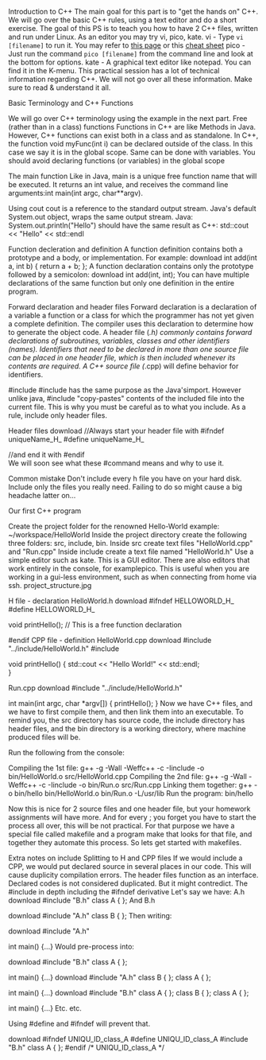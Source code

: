 Introduction to C++
The main goal for this part is to "get the hands on" C++.
We will go over the basic C++ rules, using a text editor and do a short exercise. The goal of this PS is to teach you how to have 2 C++ files, written and run under Linux.
As an editor you may try vi, pico, kate.
vi - Type `vi [filename]` to run it. You may refer to [this page](http://www.cs.colostate.edu/helpdocs/vi.html) or this [cheat sheet](http://www.viemu.com/vi-vim-cheat-sheet.gif)
pico - Just run the command `pico [filename]` from the command line and look at the bottom for options.
kate - A graphical text editor like notepad. You can find it in the K-menu.
This practical session has a lot of technical information regarding C++. We will not go over all these information. Make sure to read & understand it all.

Basic Terminology and C++ Functions

We will go over C++ terminology using the example in the next part.
Free (rather than in a class) functions
Functions in C++ are like Methods in Java. However, C++ functions can exist both in a class and as standalone.
In C++, the function void myFunc(int i) can be declared outside of the class. In this case we say it is in the global scope. Same can be done with variables. You should avoid declaring functions (or variables) in the global scope

The main function
Like in Java, main is a unique free function name that will be executed.
It returns an int value, and receives the command line arguments:int main(int argc, char**argv).

Using cout
cout is a reference to the standard output stream. Java's default System.out object, wraps the same output stream.
Java: System.out.println("Hello") should have the same result as C++: std::cout << "Hello" << std::endl

Function decleration and definition
A function definition contains both a prototype and a body, or implementation. For example:
download
int add(int a, int b) { return a + b; };
A function declaration contains only the prototype followed by a semicolon:
download
int add(int, int);
You can have multiple declarations of the same function but only one definition in the entire program.

Forward declaration and header files
Forward declaration is a declaration of a variable a function or a class for which the programmer has not yet given a complete definition. The compiler uses this declaration to determine how to generate the object code.
A header file (*.h) commonly contains forward declarations of subroutines, variables, classes and other identifiers (names). Identifiers that need to be declared in more than one source file can be placed in one header file, which is then included whenever its contents are required.
A C++ source file (*.cpp) will define behavior for identifiers.

#include
#include has the same purpose as the Java'simport. However unlike java, #include "copy-pastes" contents of the included file into the current file.
This is why you must be careful as to what you include. As a rule, include only header files.

Header files
download
//Always start your header file with
#ifndef   uniqueName_H_
#define   uniqueName_H_
 
//and end it with
#endif  
We will soon see what these #command means and why to use it.

Common mistake
Don't include every h file you have on your hard disk. Include only the files you really need. Failing to do so might cause a big headache latter on…

Our first C++ program

Create the project folder for the renowned Hello-World example: ~/workspace/HelloWorld Inside the project directory create the following three folders: src, include, bin.
Inside src create text files "HelloWorld.cpp" and "Run.cpp"
Inside include create a text file named "HelloWorld.h"
Use a simple editor such as kate. This is a GUI editor. There are also editors that work entirely in the console, for examplepico. This is useful when you are working in a gui-less environment, such as when connecting from home via ssh.
project_structure.jpg

H file - declaration
HelloWorld.h
download
#ifndef HELLOWORLD_H_
#define HELLOWORLD_H_
 
void printHello();   // This is a free function declaration
 
#endif
CPP file - definition
HelloWorld.cpp
download
#include "../include/HelloWorld.h"
#include <iostream>


void printHello() {
    std::cout << "Hello World!" << std::endl;  
}

Run.cpp
download
#include "../include/HelloWorld.h"

int main(int argc, char *argv[]) {
  printHello();
}
Now we have C++ files, and we have to first compile them, and then link them into an executable. To remind you, the src directory has source code, the include directory has header files, and the bin directory is a working directory, where machine produced files will be.

Run the following from the console:

Compiling the 1st file: g++ -g -Wall -Weffc++ -c -Iinclude -o bin/HelloWorld.o src/HelloWorld.cpp
Compiling the 2nd file: g++ -g -Wall -Weffc++ -c -Iinclude -o bin/Run.o src/Run.cpp
Linking them together: g++ -o bin/hello bin/HelloWorld.o bin/Run.o -L/usr/lib
Run the program: bin/hello

Now this is nice for 2 source files and one header file, but your homework assignments will have more. And for every ; you forget you have to start the process all over, this will be not practical. For that purpose we have a special file called makefile and a program make that looks for that file, and together they automate this process. So lets get started with makefiles.

Extra notes on include
Splitting to H and CPP files
If we would include a CPP, we would put declared source in several places in our code. This will cause duplicity compilation errors.
The header files function as an interface. Declared codes is not considered duplicated. But it might contredict.
The #include in depth including the #ifndef derivative
Let's say we have: A.h
download
#include "B.h"
class A {
};
And B.h

download
#include "A.h"
class B {
};
Then writing:

download
#include "A.h"
 
int main() {...}
Would pre-process into:

download
#include "B.h"
class A {
};
 
int main() {...}
download
#include "A.h"
class B {
};
class A {
};
 
int main() {...}
download
#include "B.h"
class A {
};
class B {
};
class A {
};
 
int main() {...}
Etc. etc.

Using #define and #ifndef will prevent that.

download
#ifndef UNIQU_ID_class_A
#define UNIQU_ID_class_A
#include "B.h"
class A {
};
#endif   /*  UNIQU_ID_class_A */
